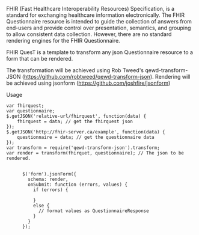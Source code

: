 FHIR (Fast Healthcare Interoperability Resources) Specification, is a standard for exchanging healthcare information electronically. The FHIR Questionnaire resource is intended to guide the collection of answers from end-users and provide control over presentation, semantics, and grouping to allow consistent data collection. However, there are no standard rendering engines for the FHIR Questionnaire.

FHIR QuesT is a template to transform any json Questionnaire resource to a form that can be rendered.

The transformation will be achieved using Rob Tweed's qewd-transform-JSON (https://github.com/robtweed/qewd-transform-json). Rendering will be achieved using jsonform (https://github.com/joshfire/jsonform)


Usage

```
var fhirquest;
var questionnaire;
$.getJSON('relative-url/fhirquest', function(data) {
    fhirquest = data; // get the fhirquest json
});
$.getJSON('http://fhir-server.ca/example', function(data) {
    questionnaire = data; // get the questionnaire data
});
var transform = require('qewd-transform-json').transform;
var render = transform(fhirquet, questionnaire); // The json to be rendered.

   
      $('form').jsonForm({
        schema: render,
        onSubmit: function (errors, values) {
          if (errors) {
           
          }
          else {
            // format values as QuestionnaireResponse
          }
        }
      });
```

   